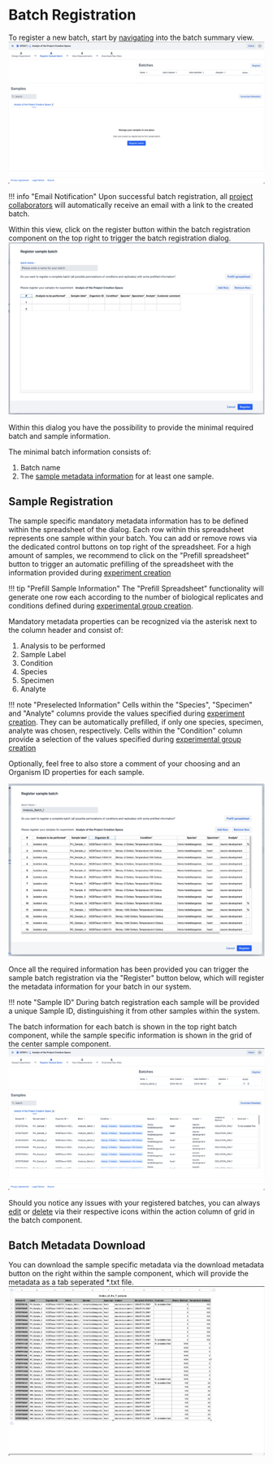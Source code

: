 # Batch Registration

To register a new batch, start by [navigating](batch_introduction.md#batch-navigation) 
into the batch summary view.
![batch_summary](images/batch_summary_no_batches.png)

!!! info "Email Notification"
    Upon successful batch registration, all [project collaborators](../project/project_access.md#add-collaborator)
    will automatically receive an email with a link to the created batch.

Within this view, click on the register button within the batch registration component on the top right to 
trigger the batch registration dialog.
![batch_registration_dialog](images/batch_registration_dialog.png)

Within this dialog you have the possibility to provide the minimal required batch and sample information.

The minimal batch information consists of:

1. Batch name
2. The [sample metadata information](#sample-registration) for at least one sample.

## Sample Registration

The sample specific mandatory metadata information has to be defined within the spreadsheet of the dialog.
Each row within this spreadsheet represents one sample within your batch. 
You can add or remove rows via the dedicated control buttons on top right of the spreadsheet. 
For a high amount of samples, we recommend to click on the "Prefill spreadsheet" button 
to trigger an automatic prefilling of the spreadsheet with the information provided during [experiment creation](../experiment/experiment_creation.md)

!!! tip "Prefill Sample Information"
    The "Prefill Spreadsheet" functionality will generate one row each according to the number of biological replicates and conditions defined during
    [experimental group creation](../experiment/experiment_creation.md#experimental-group-creation).

Mandatory metadata properties can be recognized via the asterisk next to the column header and consist of:

1. Analysis to be performed 
2. Sample Label
3. Condition 
4. Species
5. Specimen
6. Analyte

!!! note "Preselected Information"
    Cells within the "Species", "Specimen" and "Analyte" columns provide the values specified during [experiment creation](../experiment/experiment_creation.md). They can be automatically prefilled, if only one species, specimen, analyte was chosen, respectively.
    Cells within the "Condition" column provide a selection of the values specified during [experimental group creation](../experiment/experiment_creation.md#experimental-group-creation)

Optionally, feel free to also store a comment of your choosing and an Organism ID properties for each sample.

![batch_registration_dialog_filled.png](images/batch_registration_dialog_filled.png)

Once all the required information has been provided you can trigger the sample batch registration via the "Register"
button below, which will register the metadata information for your batch in our system. 

!!! note "Sample ID"
    During batch registration each sample will be provided a unique Sample ID, 
    distinguishing it from other samples within the system. 

The batch information for each batch is shown in the top right batch component, while the sample specific information is shown in the grid of the center sample component.
![batch_summary_with_batch.png](images/batch_summary_with_batch.png)

Should you notice any issues with your registered batches, you can always [edit](batch_edit.md) or [delete](batch_edit.md#batch-deletion) 
via their respective icons within the action column of grid in the batch component.

## Batch Metadata Download

You can download the sample specific metadata via the download metadata button on the right within the sample component, which will provide the metadata as a tab seperated *.txt file.
![batch_registration_downloaded_metadata.png](images/batch_registration_downloaded_metadata.png)
